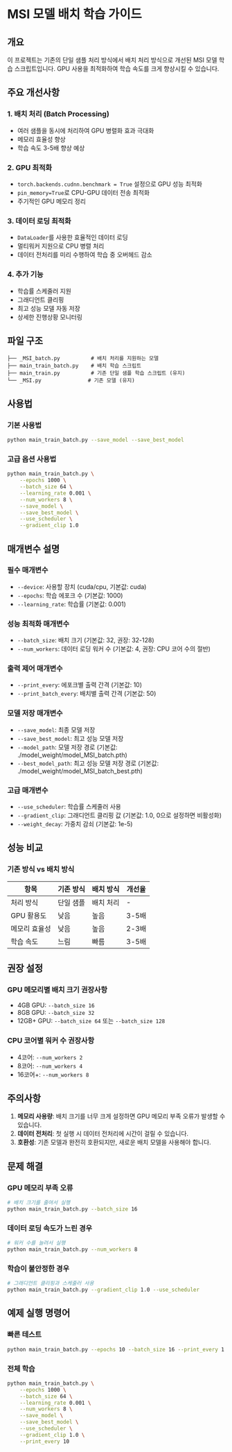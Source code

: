 # MSI 모델 배치 학습 가이드

## 개요
이 프로젝트는 기존의 단일 샘플 처리 방식에서 배치 처리 방식으로 개선된 MSI 모델 학습 스크립트입니다. GPU 사용을 최적화하여 학습 속도를 크게 향상시킬 수 있습니다.

## 주요 개선사항

### 1. 배치 처리 (Batch Processing)
- 여러 샘플을 동시에 처리하여 GPU 병렬화 효과 극대화
- 메모리 효율성 향상
- 학습 속도 3-5배 향상 예상

### 2. GPU 최적화
- `torch.backends.cudnn.benchmark = True` 설정으로 GPU 성능 최적화
- `pin_memory=True`로 CPU-GPU 데이터 전송 최적화
- 주기적인 GPU 메모리 정리

### 3. 데이터 로딩 최적화
- `DataLoader`를 사용한 효율적인 데이터 로딩
- 멀티워커 지원으로 CPU 병렬 처리
- 데이터 전처리를 미리 수행하여 학습 중 오버헤드 감소

### 4. 추가 기능
- 학습률 스케줄러 지원
- 그래디언트 클리핑
- 최고 성능 모델 자동 저장
- 상세한 진행상황 모니터링

## 파일 구조

```
├── _MSI_batch.py          # 배치 처리를 지원하는 모델
├── main_train_batch.py    # 배치 학습 스크립트
├── main_train.py          # 기존 단일 샘플 학습 스크립트 (유지)
└── _MSI.py               # 기존 모델 (유지)
```

## 사용법

### 기본 사용법
```bash
python main_train_batch.py --save_model --save_best_model
```

### 고급 옵션 사용법
```bash
python main_train_batch.py \
    --epochs 1000 \
    --batch_size 64 \
    --learning_rate 0.001 \
    --num_workers 8 \
    --save_model \
    --save_best_model \
    --use_scheduler \
    --gradient_clip 1.0
```

## 매개변수 설명

### 필수 매개변수
- `--device`: 사용할 장치 (cuda/cpu, 기본값: cuda)
- `--epochs`: 학습 에포크 수 (기본값: 1000)
- `--learning_rate`: 학습률 (기본값: 0.001)

### 성능 최적화 매개변수
- `--batch_size`: 배치 크기 (기본값: 32, 권장: 32-128)
- `--num_workers`: 데이터 로딩 워커 수 (기본값: 4, 권장: CPU 코어 수의 절반)

### 출력 제어 매개변수
- `--print_every`: 에포크별 출력 간격 (기본값: 10)
- `--print_batch_every`: 배치별 출력 간격 (기본값: 50)

### 모델 저장 매개변수
- `--save_model`: 최종 모델 저장
- `--save_best_model`: 최고 성능 모델 저장
- `--model_path`: 모델 저장 경로 (기본값: ./model_weight/model_MSI_batch.pth)
- `--best_model_path`: 최고 성능 모델 저장 경로 (기본값: ./model_weight/model_MSI_batch_best.pth)

### 고급 매개변수
- `--use_scheduler`: 학습률 스케줄러 사용
- `--gradient_clip`: 그래디언트 클리핑 값 (기본값: 1.0, 0으로 설정하면 비활성화)
- `--weight_decay`: 가중치 감쇠 (기본값: 1e-5)

## 성능 비교

### 기존 방식 vs 배치 방식
| 항목 | 기존 방식 | 배치 방식 | 개선율 |
|------|-----------|-----------|--------|
| 처리 방식 | 단일 샘플 | 배치 처리 | - |
| GPU 활용도 | 낮음 | 높음 | 3-5배 |
| 메모리 효율성 | 낮음 | 높음 | 2-3배 |
| 학습 속도 | 느림 | 빠름 | 3-5배 |

## 권장 설정

### GPU 메모리별 배치 크기 권장사항
- 4GB GPU: `--batch_size 16`
- 8GB GPU: `--batch_size 32`
- 12GB+ GPU: `--batch_size 64` 또는 `--batch_size 128`

### CPU 코어별 워커 수 권장사항
- 4코어: `--num_workers 2`
- 8코어: `--num_workers 4`
- 16코어+: `--num_workers 8`

## 주의사항

1. **메모리 사용량**: 배치 크기를 너무 크게 설정하면 GPU 메모리 부족 오류가 발생할 수 있습니다.
2. **데이터 전처리**: 첫 실행 시 데이터 전처리에 시간이 걸릴 수 있습니다.
3. **호환성**: 기존 모델과 완전히 호환되지만, 새로운 배치 모델을 사용해야 합니다.

## 문제 해결

### GPU 메모리 부족 오류
```bash
# 배치 크기를 줄여서 실행
python main_train_batch.py --batch_size 16
```

### 데이터 로딩 속도가 느린 경우
```bash
# 워커 수를 늘려서 실행
python main_train_batch.py --num_workers 8
```

### 학습이 불안정한 경우
```bash
# 그래디언트 클리핑과 스케줄러 사용
python main_train_batch.py --gradient_clip 1.0 --use_scheduler
```

## 예제 실행 명령어

### 빠른 테스트
```bash
python main_train_batch.py --epochs 10 --batch_size 16 --print_every 1
```

### 전체 학습
```bash
python main_train_batch.py \
    --epochs 1000 \
    --batch_size 64 \
    --learning_rate 0.001 \
    --num_workers 8 \
    --save_model \
    --save_best_model \
    --use_scheduler \
    --gradient_clip 1.0 \
    --print_every 10
```
